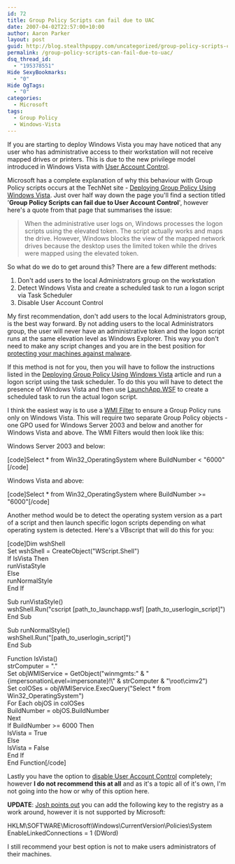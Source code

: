 ```yaml
---
id: 72
title: Group Policy Scripts can fail due to UAC
date: 2007-04-02T22:57:00+10:00
author: Aaron Parker
layout: post
guid: http://blog.stealthpuppy.com/uncategorized/group-policy-scripts-can-fail-due-to-uac
permalink: /group-policy-scripts-can-fail-due-to-uac/
dsq_thread_id:
  - "195378551"
Hide SexyBookmarks:
  - "0"
Hide OgTags:
  - "0"
categories:
  - Microsoft
tags:
  - Group Policy
  - Windows-Vista
---
```

If you are starting to deploy Windows Vista you may have noticed that any user who has administrative access to their workstation will not receive mapped drives or printers. This is due to the new privilege model introduced in Windows Vista with [User Account Control](http://technet.microsoft.com/en-us/windowsvista/aa905117.aspx).

Microsoft has a complete explanation of why this behaviour with Group Policy scripts occurs at the TechNet site - [Deploying Group Policy Using Windows Vista](http://technet2.microsoft.com/WindowsVista/en/library/5ae8da2a-878e-48db-a3c1-4be6ac7cf7631033.mspx?mfr=true). Just over half way down the page you'll find a section titled '**Group Policy Scripts can fail due to User Account Control**', however here's a quote from that page that summarises the issue:

> When the administrative user logs on, Windows processes the logon scripts using the elevated token. The script actually works and maps the drive. However, Windows blocks the view of the mapped network drives because the desktop uses the limited token while the drives were mapped using the elevated token.

So what do we do to get around this? There are a few different methods:

  1. Don't add users to the local Administrators group on the workstation
  2. Detect Windows Vista and create a scheduled task to run a logon script via Task Scheduler
  3. Disable User Account Control

My first recommendation, don't add users to the local Administrators group, is the best way forward. By not adding users to the local Administrators group, the user will never have an administrative token and the logon script runs at the same elevation level as Windows Explorer. This way you don't need to make any script changes and you are in the best position for [protecting your machines against malware](http://www.microsoft.com/technet/windowsvista/security/defend_against_malware.mspx).

If this method is not for you, then you will have to follow the instructions listed in the [Deploying Group Policy Using Windows Vista](http://technet2.microsoft.com/WindowsVista/en/library/5ae8da2a-878e-48db-a3c1-4be6ac7cf7631033.mspx?mfr=true) article and run a logon script using the task scheduler. To do this you will have to detect the presence of Windows Vista and then use [LaunchApp.WSF](http://www.stealthpuppy.com/blogs/travelling/pages/launchapp-wsf.aspx) to create a scheduled task to run the actual logon script.

I think the easiest way is to use a [WMI Filter](http://technet2.microsoft.com/WindowsServer/en/library/6237b9b2-4a21-425e-8976-2065d28b31471033.mspx) to ensure a Group Policy runs only on Windows Vista. This will require two separate Group Policy objects - one GPO used for Windows Server 2003 and below and another for Windows Vista and above. The WMI Filters would then look like this:

Windows Server 2003 and below:

[code]Select * from Win32_OperatingSystem where BuildNumber < "6000"[/code]

Windows Vista and above:

[code]Select * from Win32_OperatingSystem where BuildNumber >= "6000"[/code]

Another method would be to detect the operating system version as a part of a script and then launch specific logon scripts depending on what operating system is detected. Here's a VBscript that will do this for you:

[code]Dim wshShell  
Set wshShell = CreateObject("WScript.Shell")  
If IsVista Then  
runVistaStyle  
Else  
runNormalStyle  
End If

Sub runVistaStyle()  
wshShell.Run("cscript \[path\_to\_launchapp.wsf\] \[path\_to\_userlogin_script\]")  
End Sub

Sub runNormalStyle()  
wshShell.Run("[path\_to\_userlogin_script]")  
End Sub

Function IsVista()  
strComputer = "."  
Set objWMIService = GetObject("winmgmts:" & "{impersonationLevel=impersonate}!\\" & strComputer & "\root\cimv2")  
Set colOSes = objWMIService.ExecQuery("Select * from Win32_OperatingSystem")  
For Each objOS in colOSes  
BuildNumber = objOS.BuildNumber  
Next  
If BuildNumber >= 6000 Then  
IsVista = True  
Else  
IsVista = False  
End If  
End Function[/code]

Lastly you have the option to [disable User Account Control](http://www.google.com/search?q=disable+User+Account+Control+&rls=com.microsoft:en-AU&ie=UTF-8&oe=UTF-8&startIndex=&startPage=1) completely; however **I do not recommend this at all** and as it's a topic all of it's own, I'm not going into the how or why of this option here.

**UPDATE**: [Josh points out](http://windowsconnected.com/blogs/joshs_blog/archive/2007/02/20/windows-vista-tip-enabledlinkedconnections.aspx) you can add the following key to the registry as a work around, however it is not supported by Microsoft:

HKLM\SOFTWARE\Microsoft\Windows\CurrentVersion\Policies\System  
EnableLinkedConnections = 1 (DWord)

I still recommend your best option is not to make users administrators of their machines.